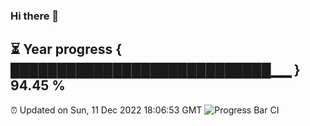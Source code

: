 ### Hi there 👋
⏳ Year progress { ████████████████████████████▁▁ } 94.45 %
---
⏰ Updated on Sun, 11 Dec 2022 18:06:53 GMT
![Progress Bar CI](https://github.com/Moyi321/Moyi321/workflows/Progress%20Bar%20CI/badge.svg)
